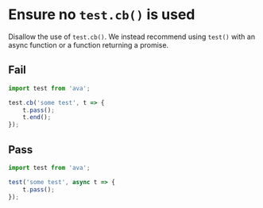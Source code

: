 # Ensure no `test.cb()` is used

Disallow the use of `test.cb()`. We instead recommend using `test()` with an async function or a function returning a promise.


## Fail

```js
import test from 'ava';

test.cb('some test', t => {
	t.pass();
	t.end();
});
```


## Pass

```js
import test from 'ava';

test('some test', async t => {
	t.pass();
});
```
